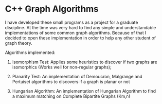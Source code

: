C++ Graph Algorithms
====================

I have developed these small programs as a project for a graduate discipline. At the time was very hard to find any simple and understandable implementations of some common graph algorithms. Because of that I decided to open these implementation in order to help any other student of graph theory. 

Algorithms implemented:

1. Isomorphism Test: Applies some heuristics to discover if two graphs are isomorphics (Works well for non-regular graphs);

2. Planarity Test: An implementation of Demoucron, Malgrange and Pertuiset algorithms to discovers if a graph is planar or not

3. Hungarian Algorithm: An implementation of Hungarian Algorithm to find a maximum matching on Complete Bipartite Graphs (Km,n)